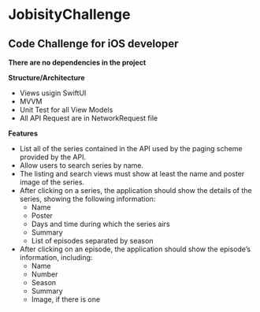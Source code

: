 # JobisityChallenge
## Code Challenge for iOS developer

**There are no dependencies in the project**

**Structure/Architecture**

* Views usigin SwiftUI
* MVVM
* Unit Test for all View Models
* All API Request are in NetworkRequest file

**Features**

*  List all of the series contained in the API used by the paging scheme provided by the API.
*  Allow users to search series by name.
*  The listing and search views must show at least the name and poster image of the
series.
*  After clicking on a series, the application should show the details of the series, showing
the following information:
	- Name
	- Poster
	- Days and time during which the series airs
	- Summary
	- List of episodes separated by season
*  After clicking on an episode, the application should show the episode’s information, including:
	- Name
	- Number
	- Season
	- Summary
	- Image, if there is one
